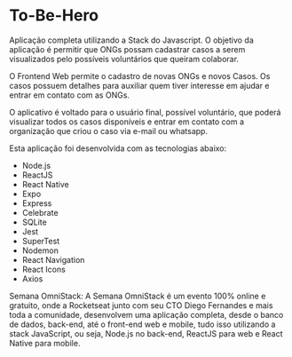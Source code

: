 # To-Be-Hero

Aplicação completa utilizando a Stack do Javascript. O objetivo da aplicação é permitir que ONGs possam cadastrar casos a serem visualizados pelo possíveis voluntários que queiram colaborar.

O Frontend Web permite o cadastro de novas ONGs e novos Casos. Os casos possuem detalhes para auxiliar quem tiver interesse em ajudar e entrar em contato com as ONGs.

O aplicativo é voltado para o usuário final, possível voluntário, que poderá visualizar todos os casos disponíveis e entrar em contato com a organização que criou o caso via e-mail ou whatsapp.


Esta aplicação foi desenvolvida com as tecnologias abaixo:
  - Node.js
  - ReactJS
  - React Native
  - Expo
  - Express
  - Celebrate
  - SQLite
  - Jest
  - SuperTest
  - Nodemon
  - React Navigation
  - React Icons
  - Axios
  
 
Semana OmniStack:
  A Semana OmniStack é um evento 100% online e gratuito, onde a Rocketseat junto com seu CTO Diego Fernandes e mais toda a comunidade, desenvolvem uma aplicação completa, desde o banco de dados, back-end, até o front-end web e mobile, tudo isso utilizando a stack JavaScript, ou seja, Node.js no back-end, ReactJS para web e React Native para mobile.

